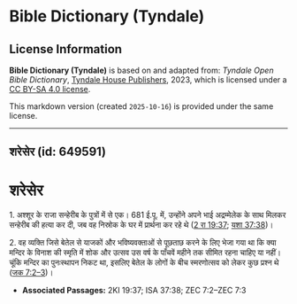 # Bible Dictionary (Tyndale)

## License Information

**Bible Dictionary (Tyndale)** is based on and adapted from: _Tyndale Open Bible Dictionary_, [Tyndale House Publishers](https://tyndaleopenresources.com/), 2023, which is licensed under a [CC BY-SA 4.0 license](https://creativecommons.org/licenses/by-sa/4.0/legalcode.en).

This markdown version (created `2025-10-16`) is provided under the same license.



--------------------------------

## शरेसेर (id: 649591)

शरेसेर
======

1\. अश्शूर के राजा सन्हेरीब के पुत्रों में से एक। 681 ई.पू. में, उन्होंने अपने भाई अद्रम्मेलेक के साथ मिलकर सन्हेरीब की हत्या कर दी, जब वह निस्रोक के घर में प्रार्थना कर रहे थे ([2 रा 19:37](https://ref.ly/2Kgs19:37); [यशा 37:38](https://ref.ly/Isa37:38))।

2\. वह व्यक्ति जिसे बेतेल से याजकों और भविष्यवक्ताओं से पूछताछ करने के लिए भेजा गया था कि क्या मन्दिर के विनाश की स्मृति में शोक और उत्सव उस वर्ष के पाँचवें महीने तक सीमित रहना चाहिए या नहीं। चूंकि मन्दिर का पुनःस्थापन निकट था, इसलिए बेतेल के लोगों के बीच स्मरणोत्सव को लेकर कुछ प्रश्न थे ([जक 7:2–3](https://ref.ly/Zech7:2-Zech7:3))।

* **Associated Passages:** 2KI 19:37; ISA 37:38; ZEC 7:2–ZEC 7:3

